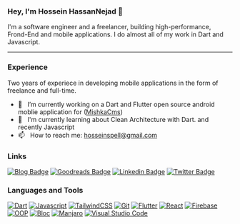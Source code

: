 ### Hey, I'm Hossein HassanNejad 👋
I'm a software engineer and a freelancer, building high-performance, Frond-End and mobile applications. I do almost all of my work in Dart and Javascript.

---

### Experience
Two years of experiece in developing mobile applications in the form of freelance and full-time.

- 🔭 &nbsp; I’m currently working on a Dart and Flutter open source android moblie application for ([MishkaCms](https://github.com/mishka-group/mishka-cms))
- 🌱 &nbsp; I'm currently learning about Clean Architecture with Dart. and recently Javascript
- 📫 &nbsp; How to reach me: hosseinspell@gmail.com

### Links
[![Blog Badge](https://img.shields.io/badge/Blog-000?style=for-the-badge&logo=blog&logoColor=white)](https://husen.netlify.app)
[![Goodreads Badge](https://img.shields.io/badge/Goodreads-372213?style=for-the-badge&logo=goodreads&logoColor=white)](https://www.goodreads.com/hassannejad)
[![Linkedin Badge](https://img.shields.io/badge/LinkedIn-0077B5?style=for-the-badge&logo=linkedin&logoColor=white)](https://www.linkedin.com/in/hossein-hassannejad)
[![Twitter Badge](https://img.shields.io/badge/Twitter-1D9BF0?style=for-the-badge&logo=twitter&logoColor=white)](https://twitter.com/HusenDev_)

### Languages and Tools
[![Dart](https://img.shields.io/badge/dart-%230175C2.svg?style=for-the-badge&logo=dart&logoColor=white)](https://dart.dev)
[![Javascript](https://img.shields.io/badge/Javascript-F0DB4F?style=for-the-badge&logo=javascript&logoColor=black)](https://www.ecma-international.org/publications-and-standards/standards/ecma-262/)
[![TailwindCSS](https://img.shields.io/badge/TailwindCSS-0284c7?style=for-the-badge&logo=tailwindcss&logoColor=white)](https://tailwindcss.com)
[![Git](https://img.shields.io/badge/git-%23F05033.svg?style=for-the-badge&logo=git&logoColor=white)](https://git-scm.com/)
[![Flutter](https://img.shields.io/badge/Flutter-%2302569B.svg?style=for-the-badge&logo=Flutter&logoColor=white)](https://flutter.dev)
[![React](https://img.shields.io/badge/React-61dbfb?style=for-the-badge&logo=react&logoColor=black)](https://react.dev)
[![Firebase](https://img.shields.io/badge/firebase-f5820d?style=for-the-badge&logo=firebase&logoColor=white)](https://firebase.google.com)
[![OOP](https://img.shields.io/badge/oop-000?style=for-the-badge&logo=Open%20Collective&logoColor=white)](https://en.wikipedia.org/wiki/Object-oriented_programming)
[![Bloc](https://img.shields.io/badge/flutter%20bloc-1698d9?style=for-the-badge&logo=Artifact%20Hub&logoColor=white)](https://bloclibrary.dev)
[![Manjaro](https://img.shields.io/badge/Manjaro-35BF5C?style=for-the-badge&logo=Manjaro&logoColor=white)](https://manjaro.org)
[![Visual Studio Code](https://img.shields.io/badge/Visual%20Studio%20Code-0078d7.svg?style=for-the-badge&logo=visual-studio-code&logoColor=white)](https://code.visualstudio.com)
